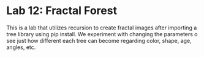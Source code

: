 # Lab 12: Fractal Forest

This is a lab that utilizes recursion to create fractal images after importing a tree library using pip install. We experiment with changing the parameters o see just how different each tree can become regarding color, shape, age, angles, etc. 